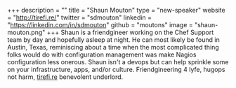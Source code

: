 +++
description = ""
title = "Shaun Mouton"
type = "new-speaker"
website = "http://tirefi.re/"
twitter = "sdmouton"
linkedin = "https://linkedin.com/in/sdmouton"
github = "moutons"
image = "shaun-mouton.png"
+++
Shaun is a friendgineer working on the Chef Support team by day and hopefully asleep at night. He can most likely be found in Austin, Texas, reminiscing about a time when the most complicated thing folks would do with configuration management was make Nagios configuration less onerous. Shaun isn't a devops but can help sprinkle some on your infrastructure, apps, and/or culture. Friendgineering 4 lyfe, hugops not harm, [tirefi.re](http://tirefi.re/) benevolent underlord.